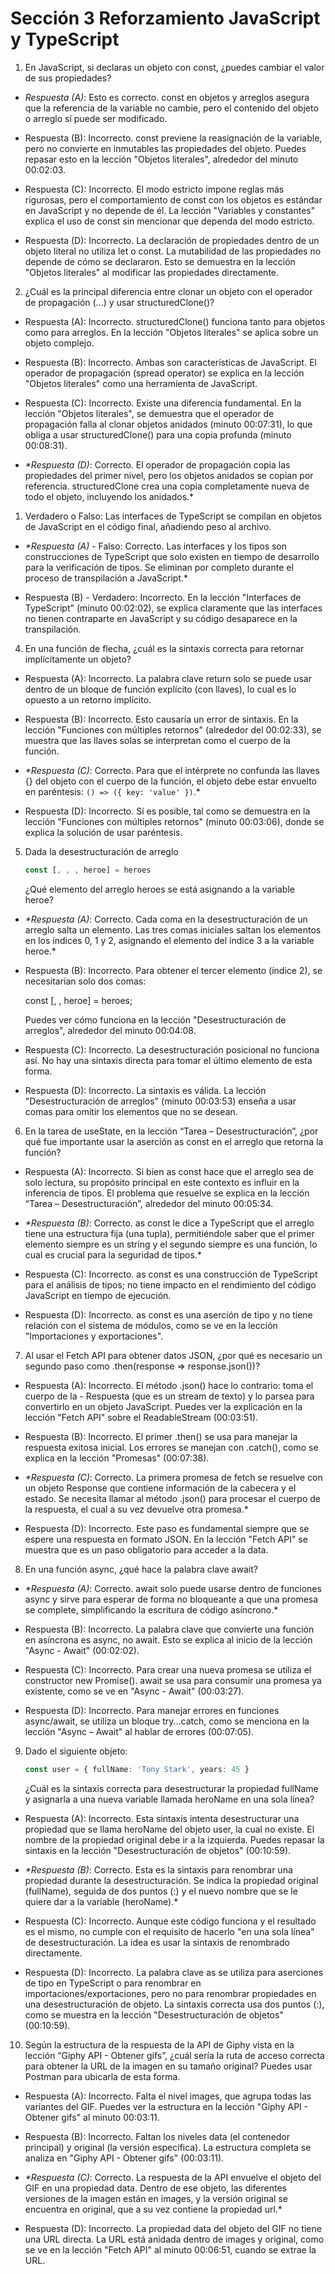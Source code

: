 # Sección 3 Reforzamiento JavaScript y TypeScript

1. En JavaScript, si declaras un objeto con const, ¿puedes cambiar el valor de sus propiedades?

- _Respuesta (A)_: Esto es correcto. const en objetos y arreglos asegura que la referencia de la variable no cambie, pero el contenido del objeto o arreglo sí puede ser modificado.

- Respuesta (B): Incorrecto. const previene la reasignación de la variable, pero no convierte en inmutables las propiedades del objeto. Puedes repasar esto en la lección "Objetos literales", alrededor del minuto 00:02:03.

- Respuesta (C): Incorrecto. El modo estricto impone reglas más rigurosas, pero el comportamiento de const con los objetos es estándar en JavaScript y no depende de él. La lección "Variables y constantes" explica el uso de const sin mencionar que dependa del modo estricto.

- Respuesta (D): Incorrecto. La declaración de propiedades dentro de un objeto literal no utiliza let o const. La mutabilidad de las propiedades no depende de cómo se declararon. Esto se demuestra en la lección "Objetos literales" al modificar las propiedades directamente.

2. ¿Cuál es la principal diferencia entre clonar un objeto con el operador de propagación (...) y usar structuredClone()?

- Respuesta (A): Incorrecto. structuredClone() funciona tanto para objetos como para arreglos. En la lección "Objetos literales" se aplica sobre un objeto complejo.

- Respuesta (B): Incorrecto. Ambas son características de JavaScript. El operador de propagación (spread operator) se explica en la lección "Objetos literales" como una herramienta de JavaScript.

- Respuesta (C): Incorrecto. Existe una diferencia fundamental. En la lección "Objetos literales", se demuestra que el operador de propagación falla al clonar objetos anidados (minuto 00:07:31), lo que obliga a usar structuredClone() para una copia profunda (minuto 00:08:31).

- _\*Respuesta (D)_: Correcto. El operador de propagación copia las propiedades del primer nivel, pero los objetos anidados se copian por referencia. structuredClone crea una copia completamente nueva de todo el objeto, incluyendo los anidados.\*

1. Verdadero o Falso: Las interfaces de TypeScript se compilan en objetos de JavaScript en el código final, añadiendo peso al archivo.

- _\*Respuesta (A)_ - Falso: Correcto. Las interfaces y los tipos son construcciones de TypeScript que solo existen en tiempo de desarrollo para la verificación de tipos. Se eliminan por completo durante el proceso de transpilación a JavaScript.\*

- Respuesta (B) - Verdadero: Incorrecto. En la lección "Interfaces de TypeScript" (minuto 00:02:02), se explica claramente que las interfaces no tienen contraparte en JavaScript y su código desaparece en la transpilación.

4. En una función de flecha, ¿cuál es la sintaxis correcta para retornar implícitamente un objeto?

- Respuesta (A): Incorrecto. La palabra clave return solo se puede usar dentro de un bloque de función explícito (con llaves), lo cual es lo opuesto a un retorno implícito.

- Respuesta (B): Incorrecto. Esto causaría un error de sintaxis. En la lección "Funciones con múltiples retornos" (alrededor del 00:02:33), se muestra que las llaves solas se interpretan como el cuerpo de la función.

- _\*Respuesta (C)_: Correcto. Para que el intérprete no confunda las llaves {} del objeto con el cuerpo de la función, el objeto debe estar envuelto en paréntesis: `() => ({ key: 'value' })`.\*

- Respuesta (D): Incorrecto. Sí es posible, tal como se demuestra en la lección "Funciones con múltiples retornos" (minuto 00:03:06), donde se explica la solución de usar paréntesis.

5. Dada la desestructuración de arreglo

   ```ts
   const [, , , heroe] = heroes
   ```

   ¿Qué elemento del arreglo heroes se está asignando a la variable heroe?

- _\*Respuesta (A)_: Correcto. Cada coma en la desestructuración de un arreglo salta un elemento. Las tres comas iniciales saltan los elementos en los índices 0, 1 y 2, asignando el elemento del índice 3 a la variable heroe.\*

- Respuesta (B): Incorrecto. Para obtener el tercer elemento (índice 2), se necesitarían solo dos comas:

  const [, , heroe] = heroes;

  Puedes ver cómo funciona en la lección "Desestructuración de arreglos", alrededor del minuto 00:04:08.

- Respuesta (C): Incorrecto. La desestructuración posicional no funciona así. No hay una sintaxis directa para tomar el último elemento de esta forma.

- Respuesta (D): Incorrecto. La sintaxis es válida. La lección "Desestructuración de arreglos" (minuto 00:03:53) enseña a usar comas para omitir los elementos que no se desean.

6.  En la tarea de useState, en la lección “Tarea – Desestructuración”, ¿por qué fue importante usar la aserción as const en el arreglo que retorna la función?

- Respuesta (A): Incorrecto. Si bien as const hace que el arreglo sea de solo lectura, su propósito principal en este contexto es influir en la inferencia de tipos. El problema que resuelve se explica en la lección “Tarea – Desestructuración”, alrededor del minuto 00:05:34.

- _\*Respuesta (B)_: Correcto. as const le dice a TypeScript que el arreglo tiene una estructura fija (una tupla), permitiéndole saber que el primer elemento siempre es un string y el segundo siempre es una función, lo cual es crucial para la seguridad de tipos.\*

- Respuesta (C): Incorrecto. as const es una construcción de TypeScript para el análisis de tipos; no tiene impacto en el rendimiento del código JavaScript en tiempo de ejecución.

- Respuesta (D): Incorrecto. as const es una aserción de tipo y no tiene relación con el sistema de módulos, como se ve en la lección "Importaciones y exportaciones".

7.  Al usar el Fetch API para obtener datos JSON, ¿por qué es necesario un segundo paso como .then(response => response.json())?

- Respuesta (A): Incorrecto. El método .json() hace lo contrario: toma el cuerpo de la - Respuesta (que es un stream de texto) y lo parsea para convertirlo en un objeto JavaScript. Puedes ver la explicación en la lección "Fetch API" sobre el ReadableStream (00:03:51).

- Respuesta (B): Incorrecto. El primer .then() se usa para manejar la respuesta exitosa inicial. Los errores se manejan con .catch(), como se explica en la lección "Promesas" (00:07:38).

- _\*Respuesta (C)_: Correcto. La primera promesa de fetch se resuelve con un objeto Response que contiene información de la cabecera y el estado. Se necesita llamar al método .json() para procesar el cuerpo de la respuesta, el cual a su vez devuelve otra promesa.\*

- Respuesta (D): Incorrecto. Este paso es fundamental siempre que se espere una respuesta en formato JSON. En la lección "Fetch API" se muestra que es un paso obligatorio para acceder a la data.

8.  En una función async, ¿qué hace la palabra clave await?

- _\*Respuesta (A)_: Correcto. await solo puede usarse dentro de funciones async y sirve para esperar de forma no bloqueante a que una promesa se complete, simplificando la escritura de código asíncrono.\*

- Respuesta (B): Incorrecto. La palabra clave que convierte una función en asíncrona es async, no await. Esto se explica al inicio de la lección "Async - Await" (00:02:02).

- Respuesta (C): Incorrecto. Para crear una nueva promesa se utiliza el constructor new Promise(). await se usa para consumir una promesa ya existente, como se ve en "Async - Await" (00:03:27).

- Respuesta (D): Incorrecto. Para manejar errores en funciones async/await, se utiliza un bloque try...catch, como se menciona en la lección "Async – Await" al hablar de errores (00:07:05).

9.  Dado el siguiente objeto:

    ```ts
    const user = { fullName: 'Tony Stark', years: 45 }
    ```

    ¿Cuál es la sintaxis correcta para desestructurar la propiedad fullName y asignarla a una nueva variable llamada heroName en una sola línea?

- Respuesta (A): Incorrecto. Esta sintaxis intenta desestructurar una propiedad que se llama heroName del objeto user, la cual no existe. El nombre de la propiedad original debe ir a la izquierda. Puedes repasar la sintaxis en la lección "Desestructuración de objetos" (00:10:59).

- _\*Respuesta (B)_: Correcto. Esta es la sintaxis para renombrar una propiedad durante la desestructuración. Se indica la propiedad original (fullName), seguida de dos puntos (:) y el nuevo nombre que se le quiere dar a la variable (heroName).\*

- Respuesta (C): Incorrecto. Aunque este código funciona y el resultado es el mismo, no cumple con el requisito de hacerlo "en una sola línea" de desestructuración. La idea es usar la sintaxis de renombrado directamente.

- Respuesta (D): Incorrecto. La palabra clave as se utiliza para aserciones de tipo en TypeScript o para renombrar en importaciones/exportaciones, pero no para renombrar propiedades en una desestructuración de objeto. La sintaxis correcta usa dos puntos (:), como se muestra en la lección "Desestructuración de objetos" (00:10:59).

10. Según la estructura de la respuesta de la API de Giphy vista en la lección “Giphy API - Obtener gifs”, ¿cuál sería la ruta de acceso correcta para obtener la URL de la imagen en su tamaño original? Puedes usar Postman para ubicarla de esta forma.

- Respuesta (A): Incorrecto. Falta el nivel images, que agrupa todas las variantes del GIF. Puedes ver la estructura en la lección "Giphy API - Obtener gifs" al minuto 00:03:11.

- Respuesta (B): Incorrecto. Faltan los niveles data (el contenedor principal) y original (la versión específica). La estructura completa se analiza en "Giphy API - Obtener gifs" (00:03:11).

- _\*Respuesta (C)_: Correcto. La respuesta de la API envuelve el objeto del GIF en una propiedad data. Dentro de ese objeto, las diferentes versiones de la imagen están en images, y la versión original se encuentra en original, que a su vez contiene la propiedad url.\*

- Respuesta (D): Incorrecto. La propiedad data del objeto del GIF no tiene una URL directa. La URL está anidada dentro de images y original, como se ve en la lección "Fetch API" al minuto 00:06:51, cuando se extrae la URL.
